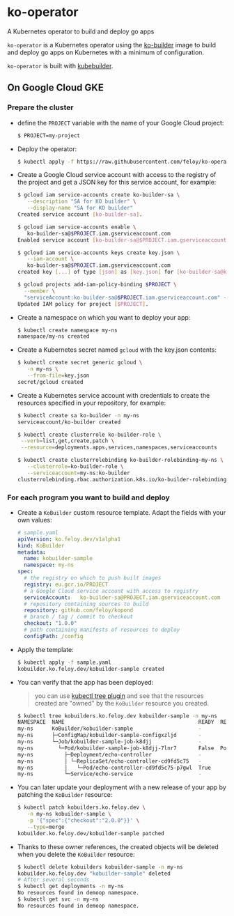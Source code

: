 # ko-operator

A Kubernetes operator to build and deploy go apps

`ko-operator` is a Kubernetes operator using the [ko-builder](https://github.com/feloy/ko-builder) image to build and deploy go apps on Kubernetes with a minimum of configuration.

`ko-operator` is built with [kubebuilder](https://book.kubebuilder.io/).

## On Google Cloud GKE

### Prepare the cluster

- define the `PROJECT` variable with the name of your Google Cloud project:

  ```sh
  $ PROJECT=my-project
  ```

- Deploy the operator:

  ```sh
  $ kubectl apply -f https://raw.githubusercontent.com/feloy/ko-operator/master/dist/ko-operator.yaml
  ```

- Create a Google Cloud service account with access to the registry of the project and get a JSON key for this service account, for example:

  ```sh
  $ gcloud iam service-accounts create ko-builder-sa \
     --description "SA for KO builder" \
     --display-name "SA for KO builder"
  Created service account [ko-builder-sa].

  $ gcloud iam service-accounts enable \
     ko-builder-sa@$PROJECT.iam.gserviceaccount.com
  Enabled service account [ko-builder-sa@$PROJECT.iam.gserviceaccount.com].

  $ gcloud iam service-accounts keys create key.json \
     --iam-account \
     ko-builder-sa@$PROJECT.iam.gserviceaccount.com
  created key [...] of type [json] as [key.json] for [ko-builder-sa@ko-demo.iam.gserviceaccount.com]

  $ gcloud projects add-iam-policy-binding $PROJECT \
    --member \
    "serviceAccount:ko-builder-sa@$PROJECT.iam.gserviceaccount.com" --role "roles/storage.admin"
  Updated IAM policy for project [$PROJECT].
  ```

- Create a namespace on which you want to deploy your app:

  ```sh
  $ kubectl create namespace my-ns
  namespace/my-ns created
  ```

- Create a Kubernetes secret named `gcloud` with the key.json contents:

  ```sh
  $ kubectl create secret generic gcloud \
     -n my-ns \
     --from-file=key.json
  secret/gcloud created
  ```

- Create a Kubernetes service account with credentials to create the resources specified in your repository, for example:

  ```sh
  $ kubectl create sa ko-builder -n my-ns
  serviceaccount/ko-builder created

  $ kubectl create clusterrole ko-builder-role \
   --verb=list,get,create,patch \
   --resource=deployments.apps,services,namespaces,serviceaccounts

  $ kubectl create clusterrolebinding ko-builder-rolebinding-my-ns \
     --clusterrole=ko-builder-role \
     --serviceaccount=my-ns:ko-builder
  clusterrolebinding.rbac.authorization.k8s.io/ko-builder-rolebinding-my-ns created
  ```

### For each program you want to build and deploy

- Create a `KoBuilder` custom resource template. Adapt the fields with your own values:

  ```yaml
  # sample.yaml
  apiVersion: ko.feloy.dev/v1alpha1
  kind: KoBuilder
  metadata:
    name: kobuilder-sample
    namespace: my-ns
  spec:
    # the registry on which to push built images
    registry: eu.gcr.io/PROJECT
    # a Google Cloud service account with access to registry
    serviceAccount:   ko-builder-sa@PROJECT.iam.gserviceaccount.com
    # repository containing sources to build
    repository: github.com/feloy/kopond
    # branch / tag / commit to checkout
    checkout: "1.0.0"
    # path containing manifests of resources to deploy
    configPath: /config
  ```

- Apply the template:

  ```sh
  $ kubectl apply -f sample.yaml
  kobuilder.ko.feloy.dev/kobuilder-sample created
  ```

- You can verify that the app has been deployed:

  > you can use [kubectl tree plugin](https://github.com/ahmetb/kubectl-tree) and see that the resources created are "owned" by the `KoBuilder` resource you created.

  ```sh
  $ kubectl tree kobuilders.ko.feloy.dev kobuilder-sample -n my-ns
  NAMESPACE  NAME                                           READY  REASON        AGE
  my-ns      KoBuilder/kobuilder-sample                     -                    45s
  my-ns      ├─ConfigMap/kobuilder-sample-configxzljd       -                    45s
  my-ns      └─Job/kobuilder-sample-job-k8djj               -                    45s
  my-ns        └─Pod/kobuilder-sample-job-k8djj-7lnr7       False  PodCompleted  45s
  my-ns          ├─Deployment/echo-controller               -                    12s
  my-ns          │ └─ReplicaSet/echo-controller-cd9fd5c75   -                    12s
  my-ns          │   └─Pod/echo-controller-cd9fd5c75-p7gwl  True                 12s
  my-ns          └─Service/echo-service                     -                    12s
  ```

- You can later update your deployment with a new release of your app by patching the `KoBuilder` resource:

  ```sh
  $ kubectl patch kobuilders.ko.feloy.dev \
     -n my-ns kobuilder-sample \
     -p '{"spec":{"checkout":"2.0.0"}}' \
     --type=merge
  kobuilder.ko.feloy.dev/kobuilder-sample patched
  ```

- Thanks to these owner references, the created objects will be deleted when you delete the `KoBuilder` resource:

  ```sh
  $ kubectl delete kobuilders kobuilder-sample -n my-ns
  kobuilder.ko.feloy.dev "kobuilder-sample" deleted
  # After several seconds
  $ kubectl get deployments -n my-ns
  No resources found in demoop namespace.
  $ kubectl get svc -n my-ns
  No resources found in demoop namespace.
  ```
